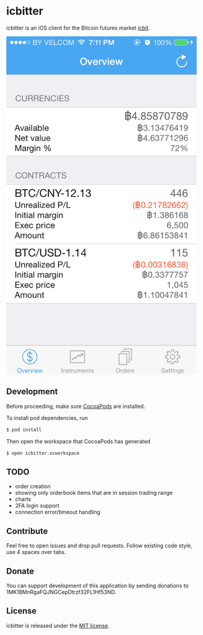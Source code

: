 # icbitter

icbitter is an iOS client for the Bitcoin futures market
[icbit](http://icbit.se).

![](Screenshot.png)

## Development

Before proceeding, make sure
[CocoaPods](http://guides.cocoapods.org/using/getting-started.html) are installed.

To install pod dependencies, run

```bash
$ pod install
```

Then open the workspace that CocoaPods has generated

```bash
$ open icbitter.xcworkspace
```

## TODO

* order creation
* showing only orderbook items that are in session trading range
* charts
* 2FA login support
* connection error/timeout handling

## Contribute

Feel free to open issues and drop pull requests. Follow existing code
style, use 4 spaces over tabs.

## Donate

You can support development of this application by sending donations to
1MK18MnRgaFQJNGCepDtrzf32FL1Hf53ND.

## License

icbitter is released under the [MIT license](LICENSE).
